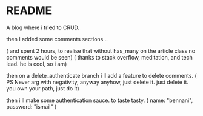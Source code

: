 # README

A blog where i tried to CRUD. 

then I added some comments sections .. 

( and spent 2 hours, to realise that without  has_many on the article class  no comments would be seen)
( thanks to stack overflow, meditation, and tech lead. he is cool, so i am)

then on a delete_authenticate branch  i ll add a feature to delete comments. 
( PS Never arg with negativity, anyway anyhow, just delete it. just delete it. you own your path, just do it)

then i ll make some authentication sauce. to taste tasty. 
( name: "bennani", password:  "ismail" ) 


